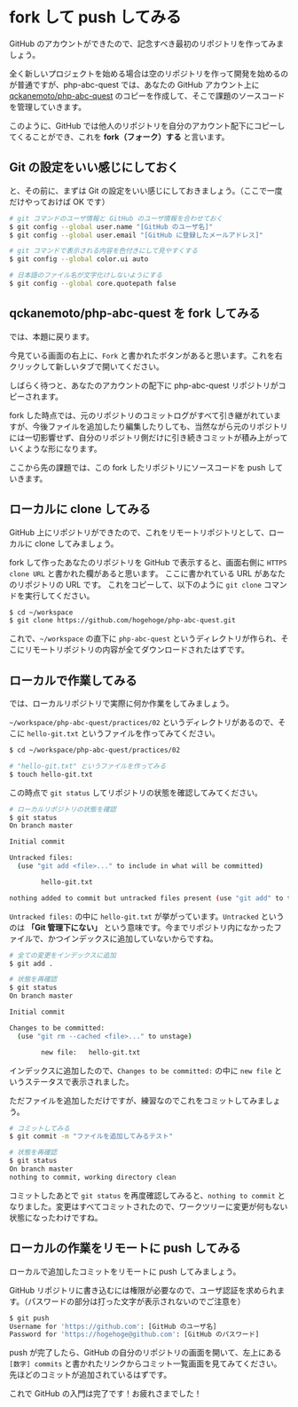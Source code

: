 # fork して push してみる

GitHub のアカウントができたので、記念すべき最初のリポジトリを作ってみましょう。

全く新しいプロジェクトを始める場合は空のリポジトリを作って開発を始めるのが普通ですが、php-abc-quest では、あなたの GitHub アカウント上に [qckanemoto/php-abc-quest](https://github.com/qckanemoto/php-abc-quest) のコピーを作成して、そこで課題のソースコードを管理していきます。

このように、GitHub では他人のリポジトリを自分のアカウント配下にコピーしてくることができ、これを **fork（フォーク）する** と言います。

## Git の設定をいい感じにしておく

と、その前に、まずは Git の設定をいい感じにしておきましょう。（ここで一度だけやっておけば OK です）

```bash
# git コマンドのユーザ情報と GitHub のユーザ情報を合わせておく
$ git config --global user.name "[GitHub のユーザ名]"
$ git config --global user.email "[GitHub に登録したメールアドレス]"

# git コマンドで表示される内容を色付きにして見やすくする
$ git config --global color.ui auto

# 日本語のファイル名が文字化けしないようにする
$ git config --global core.quotepath false
```

## qckanemoto/php-abc-quest を fork してみる

では、本題に戻ります。

今見ている画面の右上に、`Fork` と書かれたボタンがあると思います。これを右クリックして新しいタブで開いてください。

しばらく待つと、あなたのアカウントの配下に php-abc-quest リポジトリがコピーされます。

fork した時点では、元のリポジトリのコミットログがすべて引き継がれていますが、今後ファイルを追加したり編集したりしても、当然ながら元のリポジトリには一切影響せず、自分のリポジトリ側だけに引き続きコミットが積み上がっていくような形になります。

ここから先の課題では、この fork したリポジトリにソースコードを push していきます。

## ローカルに clone してみる

GitHub 上にリポジトリができたので、これをリモートリポジトリとして、ローカルに clone してみましょう。

fork して作ったあなたのリポジトリを GitHub で表示すると、画面右側に `HTTPS clone URL` と書かれた欄があると思います。
ここに書かれている URL があなたのリポジトリの URL です。
これをコピーして、以下のように `git clone` コマンドを実行してください。

```bash
$ cd ~/workspace
$ git clone https://github.com/hogehoge/php-abc-quest.git
```

これで、`~/workspace` の直下に `php-abc-quest` というディレクトリが作られ、そこにリモートリポジトリの内容が全てダウンロードされたはずです。

## ローカルで作業してみる

では、ローカルリポジトリで実際に何か作業をしてみましょう。

`~/workspace/php-abc-quest/practices/02` というディレクトリがあるので、そこに `hello-git.txt` というファイルを作ってみてください。

```bash
$ cd ~/workspace/php-abc-quest/practices/02

# "hello-git.txt" というファイルを作ってみる
$ touch hello-git.txt
```

この時点で `git status` してリポジトリの状態を確認してみてください。

```bash
# ローカルリポジトリの状態を確認
$ git status
On branch master

Initial commit

Untracked files:
  (use "git add <file>..." to include in what will be committed)

        hello-git.txt

nothing added to commit but untracked files present (use "git add" to track)
```

`Untracked files:` の中に `hello-git.txt` が挙がっています。`Untracked` というのは **「Git 管理下にない」** という意味です。今までリポジトリ内になかったファイルで、かつインデックスに追加していないからですね。

```bash
# 全ての変更をインデックスに追加
$ git add .

# 状態を再確認
$ git status
On branch master

Initial commit

Changes to be committed:
  (use "git rm --cached <file>..." to unstage)

        new file:   hello-git.txt
```

インデックスに追加したので、`Changes to be committed:` の中に `new file` というステータスで表示されました。

ただファイルを追加しただけですが、練習なのでこれをコミットしてみましょう。

```bash
# コミットしてみる
$ git commit -m "ファイルを追加してみるテスト"

# 状態を再確認
$ git status
On branch master
nothing to commit, working directory clean
```

コミットしたあとで `git status` を再度確認してみると、`nothing to commit` となりました。変更はすべてコミットされたので、ワークツリーに変更が何もない状態になったわけですね。

## ローカルの作業をリモートに push してみる

ローカルで追加したコミットをリモートに push してみましょう。

GitHub リポジトリに書き込むには権限が必要なので、ユーザ認証を求められます。（パスワードの部分は打った文字が表示されないのでご注意を）

```bash
$ git push
Username for 'https://github.com': [GitHub のユーザ名]
Password for 'https://hogehoge@github.com': [GitHub のパスワード]
```

push が完了したら、GitHub の自分のリポジトリの画面を開いて、左上にある `[数字] commits` と書かれたリンクからコミット一覧画面を見てみてください。先ほどのコミットが追加されているはずです。

これで GitHub の入門は完了です！お疲れさまでした！
